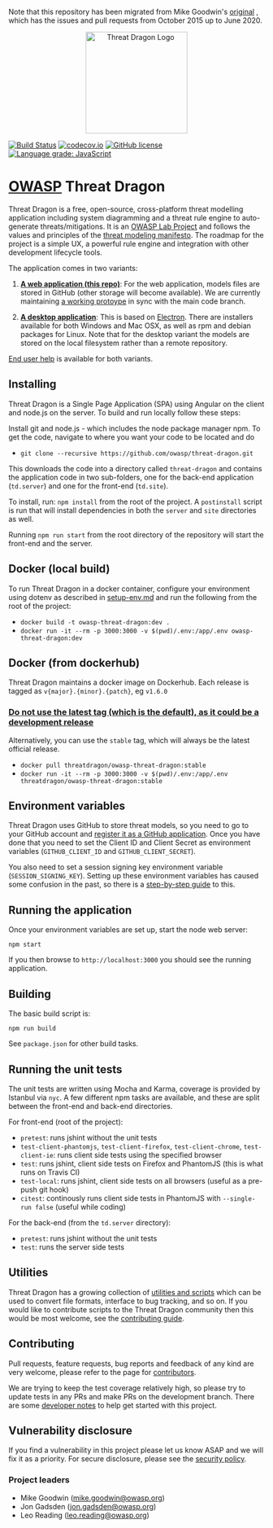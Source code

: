 Note that this repository has been migrated from Mike Goodwin's [original](https://github.com/mike-goodwin/owasp-threat-dragon) ,
which has the issues and pull requests from October 2015 up to June 2020.

<p align="center">
  <img src="https://raw.githubusercontent.com/owasp/threat-dragon/main/td.site/src/content/images/threatdragon_logo_image.svg"
  width="200" alt="Threat Dragon Logo"/>
</p>

[![Build Status](https://travis-ci.org/owasp/threat-dragon.svg?branch=main)](https://travis-ci.org/owasp/threat-dragon)
[![codecov.io](http://codecov.io/github/owasp/threat-dragon/coverage.svg?branch=main)](http://codecov.io/github/owasp/threat-dragon?branch=main)
[![GitHub license](https://img.shields.io/github/license/owasp/threat-dragon.svg)](LICENSE.txt)
[![Language grade: JavaScript](https://img.shields.io/lgtm/grade/javascript/g/OWASP/threat-dragon.svg?logo=lgtm&logoWidth=18)](https://lgtm.com/projects/g/OWASP/threat-dragon/context:javascript)

# [OWASP](https://www.owasp.org) Threat Dragon #
Threat Dragon is a free, open-source, cross-platform threat modelling application including system diagramming
and a threat rule engine to auto-generate threats/mitigations.
It is an [OWASP Lab Project](https://www.owasp.org/index.php/OWASP_Threat_Dragon)
and follows the values and principles of the [threat modeling manifesto](https://www.threatmodelingmanifesto.org/).
The roadmap for the project is a simple UX, a powerful rule engine
and integration with other development lifecycle tools.

The application comes in two variants:

1. [**A web application (this repo)**](https://github.com/owasp/threat-dragon):
For the web application, models files are stored in GitHub (other storage will become available).
We are currently maintaining [a working protoype](https://threatdragon.org) in sync with the main code branch.

2. [**A desktop application**](https://github.com/OWASP/threat-dragon/tree/main/td.desktop):
This is based on [Electron](https://electron.atom.io/).
There are installers available for both Windows and Mac OSX, as well as rpm and debian packages for Linux.
Note that for the desktop variant the models are stored on the local filesystem rather than a remote repository.

[End user help](https://docs.threatdragon.org) is available for both variants.

## Installing
Threat Dragon is a Single Page Application (SPA) using Angular on the client and node.js on the server.
To build and run locally follow these steps:

Install git and node.js - which includes the node package manager npm.
To get the code, navigate to where you want your code to be located and do

- `git clone --recursive https://github.com/owasp/threat-dragon.git`

This downloads the code into a directory called `threat-dragon` and contains the application code in two sub-folders,
one for the back-end application (`td.server`) and one for the front-end (`td.site`).

To install, run: `npm install` from the root of the project.  A `postinstall` script is run that will install dependencies in both the `server` and `site` directories as well.

Running `npm run start` from the root directory of the repository will start the front-end and the server.

## Docker (local build)
To run Threat Dragon in a docker container, configure your environment using dotenv
as described in [setup-env.md](setup-env.md) and run the following from the root of the project:
- `docker build -t owasp-threat-dragon:dev .`
- `docker run -it --rm -p 3000:3000 -v $(pwd)/.env:/app/.env owasp-threat-dragon:dev`

## Docker (from dockerhub)
Threat Dragon maintains a docker image on Dockerhub.  Each release is tagged as `v{major}.{minor}.{patch}`, eg `v1.6.0`

### <ins>Do not use the latest tag (which is the default), as it could be a development release</ins>

Alternatively, you can use the `stable` tag, which will always be the latest official release.

- `docker pull threatdragon/owasp-threat-dragon:stable`
- `docker run -it --rm -p 3000:3000 -v $(pwd)/.env:/app/.env threatdragon/owasp-threat-dragon:stable`


## Environment variables
Threat Dragon uses GitHub to store threat models, so you need to go to your GitHub account and
[register it as a GitHub application](https://github.com/settings/applications/new).
Once you have done that you need to set the Client ID and Client Secret as environment variables
(`GITHUB_CLIENT_ID` and `GITHUB_CLIENT_SECRET`).

You also need to set a session signing key environment variable (`SESSION_SIGNING_KEY`).
Setting up these environment variables has caused some confusion in the past,
so there is a [step-by-step guide](setup-env.md) to this. 

## Running the application
Once your environment variables are set up, start the node web server:

`npm start`

If you then browse to `http://localhost:3000` you should see the running application.

## Building
The basic build script is:

`npm run build`

See `package.json` for other build tasks.

## Running the unit tests
The unit tests are written using Mocha and Karma, coverage is provided by Istanbul via `nyc`.
A few different npm tasks are available, and these are split between the front-end and back-end directories.

For front-end (root of the project):
* `pretest`: runs jshint without the unit tests
* `test-client-phantomjs`, `test-client-firefox`, `test-client-chrome`, `test-client-ie`:
runs client side tests using the specified browser
* `test`: runs jshint, client side tests on Firefox and PhantomJS (this is what runs on Travis CI)
* `test-local`: runs jshint, client side tests on all browsers (useful as a pre-push git hook)
* `citest`: continously runs client side tests in PhantomJS with `--single-run false` (useful while coding)

For the back-end (from the `td.server` directory):
* `pretest`: runs jshint without the unit tests
* `test`: runs the server side tests

## Utilities

Threat Dragon has a growing collection of [utilities and scripts](https://github.com/OWASP/threat-dragon/tree/main/utils)
which can be used to convert file formats, interface to bug tracking, and so on.
If you would like to contribute scripts to the Threat Dragon
community then this would be most welcome, see the [contributing guide](CONTRIBUTING.md).

## Contributing
Pull requests, feature requests, bug reports and feedback of any kind are very welcome, please refer to the page for
[contributors](CONTRIBUTING.md). 

We are trying to keep the test coverage relatively high,
so please try to update tests in any PRs and make PRs on the development branch.
There are some [developer notes](dev-notes.md) to help get started with this project.

## Vulnerability disclosure
If you find a vulnerability in this project please let us know ASAP and we will fix it as a priority.
For secure disclosure, please see the [security policy](SECURITY.md).

### Project leaders
* Mike Goodwin (mike.goodwin@owasp.org)
* Jon Gadsden (jon.gadsden@owasp.org)
* Leo Reading (leo.reading@owasp.org)
